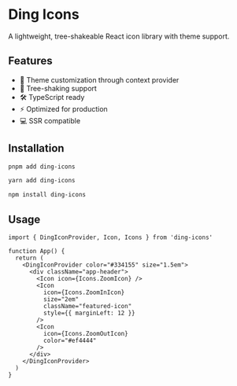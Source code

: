 # Ding Icons

A lightweight, tree-shakeable React icon library with theme support.

## Features

- 🎨 Theme customization through context provider
- 🌳 Tree-shaking support
- 🛠 TypeScript ready
- ⚡️ Optimized for production
- 💻 SSR compatible

## Installation

```bash
pnpm add ding-icons
```

```bash
yarn add ding-icons
```

```bash
npm install ding-icons
```



## Usage
```tsx
import { DingIconProvider, Icon, Icons } from 'ding-icons'

function App() {
  return (
    <DingIconProvider color="#334155" size="1.5em">
      <div className="app-header">
        <Icon icon={Icons.ZoomIcon} />
        <Icon 
          icon={Icons.ZoomInIcon} 
          size="2em"
          className="featured-icon"
          style={{ marginLeft: 12 }}
        />
        <Icon 
          icon={Icons.ZoomOutIcon}
          color="#ef4444"
        />
      </div>
    </DingIconProvider>
  )
}
```
